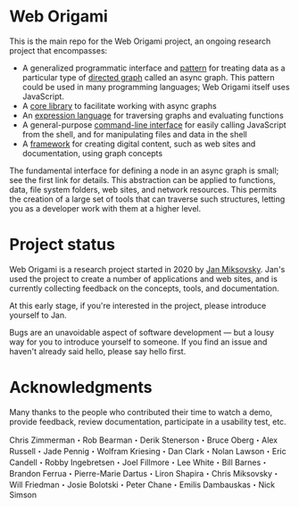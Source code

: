 # Web Origami

This is the main repo for the Web Origami project, an ongoing research project that encompasses:

- A generalized programmatic interface and [pattern](https://weborigami.org/pattern/) for treating data as a particular type of [directed graph](<https://en.wikipedia.org/wiki/Graph_(discrete_mathematics)#Directed_graph>) called an async graph. This pattern could be used in many programming languages; Web Origami itself uses JavaScript.
- A [core library](https://weborigami.org/core/) to facilitate working with async graphs
- An [expression language](https://weborigami.org/language/) for traversing graphs and evaluating functions
- A general-purpose [command-line interface](https://weborigami.org/cli/) for easily calling JavaScript from the shell, and for manipulating files and data in the shell
- A [framework](https://weborigami.org/framework/) for creating digital content, such as web sites and documentation, using graph concepts

The fundamental interface for defining a node in an async graph is small; see the first link for details. This abstraction can be applied to functions, data, file system folders, web sites, and network resources. This permits the creation of a large set of tools that can traverse such structures, letting you as a developer work with them at a higher level.

# Project status

Web Origami is a research project started in 2020 by [Jan Miksovsky](https://jan.miksovsky.com/). Jan's used the project to create a number of applications and web sites, and is currently collecting feedback on the concepts, tools, and documentation.

At this early stage, if you're interested in the project, please introduce yourself to Jan.

Bugs are an unavoidable aspect of software development — but a lousy way for you to introduce yourself to someone. If you find an issue and haven't already said hello, please say hello first.

# Acknowledgments

Many thanks to the people who contributed their time to watch a demo, provide feedback, review documentation, participate in a usability test, etc.

Chris Zimmerman・Rob Bearman・Derik Stenerson・Bruce Oberg・Alex Russell・Jade Pennig・Wolfram Kriesing・Dan Clark・Nolan Lawson・Eric Candell・Robby Ingebretsen・Joel Fillmore・Lee White・Bill Barnes・Brandon Ferrua・Pierre-Marie Dartus・Liron Shapira・Chris Miksovsky・Will Friedman・Josie Bolotski・Peter Chane・Emilis Dambauskas・Nick Simson
